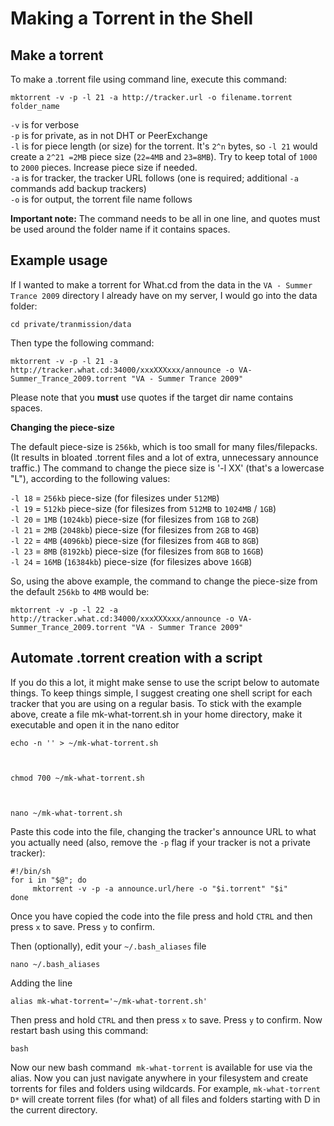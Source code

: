 Making a Torrent in the Shell
=============================

  

Make a torrent
--------------

  
To make a .torrent file using command line, execute this command:  
  

    mktorrent -v -p -l 21 -a http://tracker.url -o filename.torrent folder_name

  
`-v` is for verbose  
`-p` is for private, as in not DHT or PeerExchange  
`-l` is for piece length (or size) for the torrent. It's `2^n` bytes, so `-l 21` would create a `2^21 =2MB` piece size (`22=4MB` and `23=8MB`). Try to keep total of `1000` to `2000` pieces. Increase piece size if needed.  
`-a` is for tracker, the tracker URL follows (one is required; additional `-a` commands add backup trackers)  
`-o` is for output, the torrent file name follows  
  
**Important note:** The command needs to be all in one line, and quotes must be used around the folder name if it contains spaces.  
  

Example usage
-------------

  
If I wanted to make a torrent for What.cd from the data in the `VA - Summer Trance 2009` directory I already have on my server, I would go into the data folder:  
  

    cd private/tranmission/data

  
  
Then type the following command:  
  

    mktorrent -v -p -l 21 -a http://tracker.what.cd:34000/xxxXXXxxx/announce -o VA-Summer_Trance_2009.torrent "VA - Summer Trance 2009"

  
Please note that you **must** use quotes if the target dir name contains spaces.  
  
**Changing the piece-size**  
  
The default piece-size is `256kb`, which is too small for many files/filepacks. (It results in bloated .torrent files and a lot of extra, unnecessary announce traffic.) The command to change the piece size is '-l XX' (that's a lowercase "L"), according to the following values:  
  
`-l 18` = `256kb` piece-size (for filesizes under `512MB`)  
`-l 19` = `512kb` piece-size (for filesizes from `512MB` to `1024MB` / `1GB`)  
`-l 20` = `1MB` (`1024kb`) piece-size (for filesizes from `1GB` to `2GB`)  
`-l 21` = `2MB` (`2048kb`) piece-size (for filesizes from `2GB` to `4GB`)  
`-l 22` = `4MB` (`4096kb`) piece-size (for filesizes from `4GB` to `8GB`)  
`-l 23` = `8MB` (`8192kb`) piece-size (for filesizes from `8GB` to `16GB`)  
`-l 24` = `16MB` (`16384kb`) piece-size (for filesizes above `16GB`)  
  
So, using the above example, the command to change the piece-size from the default `256kb` to `4MB` would be:  
  

    mktorrent -v -p -l 22 -a http://tracker.what.cd:34000/xxxXXXxxx/announce -o VA-Summer_Trance_2009.torrent "VA - Summer Trance 2009"

  

Automate .torrent creation with a script
----------------------------------------

  
If you do this a lot, it might make sense to use the script below to automate things. To keep things simple, I suggest creating one shell script for each tracker that you are using on a regular basis. To stick with the example above, create a file mk-what-torrent.sh in your home directory, make it executable and open it in the nano editor  
  

    echo -n '' > ~/mk-what-torrent.sh

  

    chmod 700 ~/mk-what-torrent.sh

  

    nano ~/mk-what-torrent.sh

  
Paste this code into the file, changing the tracker's announce URL to what you actually need (also, remove the `-p` flag if your tracker is not a private tracker):  
  

    #!/bin/sh
    for i in "$@"; do
         mktorrent -v -p -a announce.url/here -o "$i.torrent" "$i"
    done

  
Once you have copied the code into the file press and hold `CTRL` and then press `x` to save. Press `y` to confirm.  
  
Then (optionally), edit your `~/.bash_aliases` file  
  

    nano ~/.bash_aliases

  
Adding the line  
  

    alias mk-what-torrent='~/mk-what-torrent.sh'

  
Then press and hold `CTRL` and then press `x` to save. Press `y` to confirm. Now restart bash using this command:  
  

    bash 

  
Now our new bash command  `mk-what-torrent` is available for use via the alias. Now you can just navigate anywhere in your filesystem and create torrents for files and folders using wildcards. For example, `mk-what-torrent D*` will create torrent files (for what) of all files and folders starting with D in the current directory.  
  

